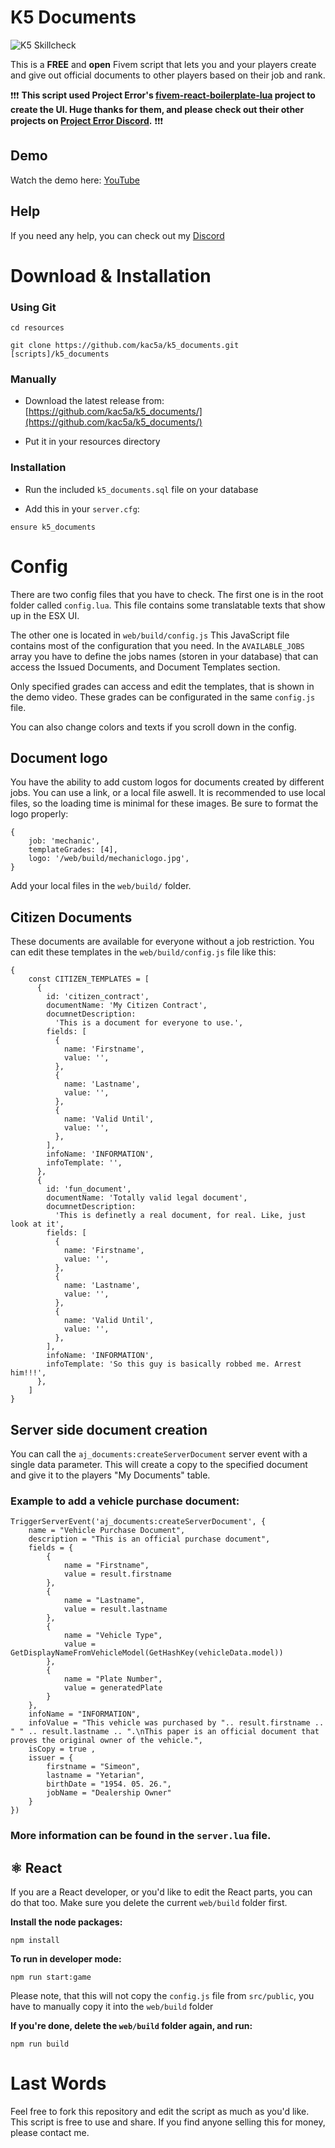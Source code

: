 # K5 Documents

![K5 Skillcheck](https://i.imgur.com/VHvyfqD.png)

This is a **FREE** and **open** Fivem script that lets you and your players create and give out official documents to other players based on their job and rank.

❗❗❗
**This script used Project Error's [fivem-react-boilerplate-lua](https://github.com/project-error/fivem-react-boilerplate-lua) project to create the UI.
Huge thanks for them, and please check out their other projects on [Project Error Discord](https://discord.com/invite/HYwBjTbAY5).**
❗❗❗

## Demo

Watch the demo here: [YouTube](https://www.youtube.com/watch?v=cRgh2nqzROI)

## Help

If you need any help, you can check out my [Discord](https://discord.com/invite/WmANgpdrgZ)

# Download & Installation

### Using Git

```
cd resources

git clone https://github.com/kac5a/k5_documents.git [scripts]/k5_documents
```

### Manually

- Download the latest release from: [https://github.com/kac5a/k5_documents/](https://github.com/kac5a/k5_documents/)

- Put it in your resources directory

### Installation

- Run the included `k5_documents.sql` file on your database

- Add this in your `server.cfg`:

```
ensure k5_documents
```

# Config

There are two config files that you have to check. The first one is in the root folder called `config.lua`. This file contains some translatable texts that show up in the ESX UI.

The other one is located in `web/build/config.js` This JavaScript file contains most of the configuration that you need. In the `AVAILABLE_JOBS` array you have to define the jobs names (storen in your database) that can access the Issued Documents, and Document Templates section.

Only specified grades can access and edit the templates, that is shown in the demo video. These grades can be configurated in the same `config.js` file.

You can also change colors and texts if you scroll down in the config.

## Document logo

You have the ability to add custom logos for documents created by different jobs. You can use a link, or a local file aswell. It is recommended to use local files, so the loading time is minimal for these images. Be sure to format the logo properly:

    {
        job: 'mechanic',
        templateGrades: [4],
        logo: '/web/build/mechaniclogo.jpg',
    }
 
Add your local files in the `web/build/` folder.

## Citizen Documents

These documents are available for everyone without a job restriction. You can edit these templates in the `web/build/config.js` file like this:

    {
        const CITIZEN_TEMPLATES = [
          {
            id: 'citizen_contract',
            documentName: 'My Citizen Contract',
            documnetDescription:
              'This is a document for everyone to use.',
            fields: [
              {
                name: 'Firstname',
                value: '',
              },
              {
                name: 'Lastname',
                value: '',
              },
              {
                name: 'Valid Until',
                value: '',
              },
            ],
            infoName: 'INFORMATION',
            infoTemplate: '',
          },
          {
            id: 'fun_document',
            documentName: 'Totally valid legal document',
            documnetDescription:
              'This is definetly a real document, for real. Like, just look at it',
            fields: [
              {
                name: 'Firstname',
                value: '',
              },
              {
                name: 'Lastname',
                value: '',
              },
              {
                name: 'Valid Until',
                value: '',
              },
            ],
            infoName: 'INFORMATION',
            infoTemplate: 'So this guy is basically robbed me. Arrest him!!!',
          },
        ]
    }

## Server side document creation

You can call the `aj_documents:createServerDocument` server event with a single data parameter. This will create a copy to the specified document and give it to the players "My Documents" table.

### Example to add a vehicle purchase document:

    TriggerServerEvent('aj_documents:createServerDocument', {
        name = "Vehicle Purchase Document",
        description = "This is an official purchase document",
        fields = {
            {
                name = "Firstname",
                value = result.firstname
            },
            {
                name = "Lastname",
                value = result.lastname
            },
            {
                name = "Vehicle Type",
                value = GetDisplayNameFromVehicleModel(GetHashKey(vehicleData.model))
            },
            {
                name = "Plate Number",
                value = generatedPlate
            }
        },
        infoName = "INFORMATION",
        infoValue = "This vehicle was purchased by ".. result.firstname .. " " .. result.lastname .. ".\nThis paper is an official document that proves the original owner of the vehicle.",
        isCopy = true ,
        issuer = {
            firstname = "Simeon",
            lastname = "Yetarian",
            birthDate = "1954. 05. 26.",
            jobName = "Dealership Owner"
        }
    })

### More information can be found in the `server.lua` file.

## ⚛ React

If you are a React developer, or you'd like to edit the React parts, you can do that too.
Make sure you delete the current `web/build` folder first.

**Install the node packages:**

    npm install

**To run in developer mode:**

    npm run start:game

Please note, that this will not copy the `config.js` file from `src/public`, you have to manually copy it into the `web/build` folder

**If you're done, delete the `web/build` folder again, and run:**

    npm run build

# Last Words

Feel free to fork this repository and edit the script as much as you'd like. This script is free to use and share. If you find anyone selling this for money, please contact me.
